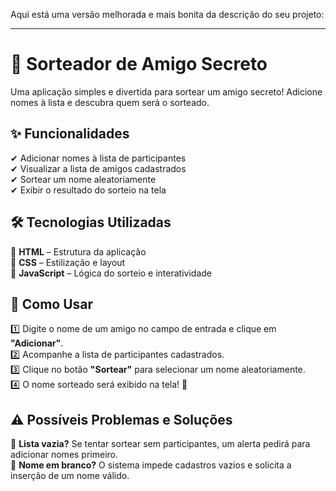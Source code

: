 Aqui está uma versão melhorada e mais bonita da descrição do seu projeto:  

---

# 🎉 Sorteador de Amigo Secreto  

Uma aplicação simples e divertida para sortear um amigo secreto! Adicione nomes à lista e descubra quem será o sorteado.  

## ✨ Funcionalidades  

✔ Adicionar nomes à lista de participantes  
✔ Visualizar a lista de amigos cadastrados  
✔ Sortear um nome aleatoriamente  
✔ Exibir o resultado do sorteio na tela  

## 🛠 Tecnologias Utilizadas  

🔹 **HTML** – Estrutura da aplicação  
🔹 **CSS** – Estilização e layout  
🔹 **JavaScript** – Lógica do sorteio e interatividade  

## 🎯 Como Usar  

1️⃣ Digite o nome de um amigo no campo de entrada e clique em **"Adicionar"**.  
2️⃣ Acompanhe a lista de participantes cadastrados.  
3️⃣ Clique no botão **"Sortear"** para selecionar um nome aleatoriamente.  
4️⃣ O nome sorteado será exibido na tela! 🎁  

## ⚠ Possíveis Problemas e Soluções  

🚨 **Lista vazia?** Se tentar sortear sem participantes, um alerta pedirá para adicionar nomes primeiro.  
🚨 **Nome em branco?** O sistema impede cadastros vazios e solicita a inserção de um nome válido. 
